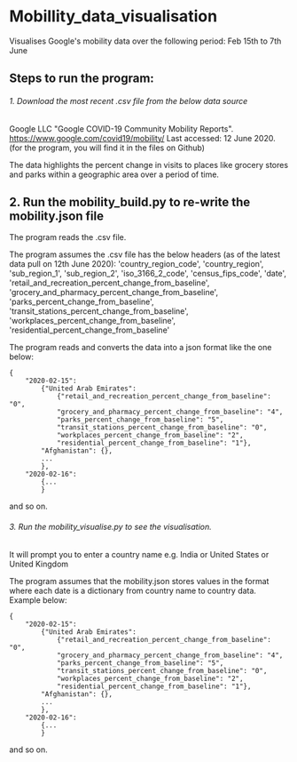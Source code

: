 # Mobillity_data_visualisation
Visualises Google's mobility data over the following period: Feb 15th to 7th June

## Steps to run the program:
###### 1. Download the most recent .csv file from the below data source
Google LLC "Google COVID-19 Community Mobility Reports".
https://www.google.com/covid19/mobility/ 
Last accessed: 12 June 2020. (for the program, you will find it in the files on Github)

The data highlights the percent change in visits to places like grocery stores and parks within a geographic area 
over a period of time.

## 2. Run the mobility_build.py to re-write the mobility.json file

The program reads the .csv file. 

The program assumes the .csv file has the below headers (as of the latest data pull on 12th June 2020):
'country_region_code', 'country_region', 'sub_region_1', 'sub_region_2', 'iso_3166_2_code', 'census_fips_code', 'date', 
'retail_and_recreation_percent_change_from_baseline', 'grocery_and_pharmacy_percent_change_from_baseline', 
'parks_percent_change_from_baseline', 'transit_stations_percent_change_from_baseline', 
'workplaces_percent_change_from_baseline', 'residential_percent_change_from_baseline'


The program reads and converts the data into a json format like the one below:
```
{
    "2020-02-15": 
        {"United Arab Emirates": 
            {"retail_and_recreation_percent_change_from_baseline": "0", 
            "grocery_and_pharmacy_percent_change_from_baseline": "4", 
            "parks_percent_change_from_baseline": "5", 
            "transit_stations_percent_change_from_baseline": "0", 
            "workplaces_percent_change_from_baseline": "2", 
            "residential_percent_change_from_baseline": "1"},
        "Afghanistan": {},
        ...
        },
    "2020-02-16":
        {...
        }
```
and so on.    


###### 3. Run the mobility_visualise.py to see the visualisation. 

It will prompt you to enter a country name e.g. India or United States or United Kingdom

The program assumes that the mobility.json stores values in the format where each date is a dictionary from 
country name to country data. Example below:
```
{
    "2020-02-15": 
        {"United Arab Emirates": 
            {"retail_and_recreation_percent_change_from_baseline": "0", 
            "grocery_and_pharmacy_percent_change_from_baseline": "4", 
            "parks_percent_change_from_baseline": "5", 
            "transit_stations_percent_change_from_baseline": "0", 
            "workplaces_percent_change_from_baseline": "2", 
            "residential_percent_change_from_baseline": "1"},
        "Afghanistan": {},
        ...
        },
    "2020-02-16":
        {...
        }
```
and so on.
